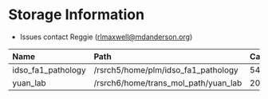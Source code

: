 # Storage Information

- Issues contact Reggie (rlmaxwell@mdanderson.org)

| Name                | Path                                  | Capacity     | Available  |
| :-------------------| :------------------------------------ | :----------- | :----------|
| idso_fa1_pathology  | /rsrch5/home/plm/idso_fa1_pathology   | 54 TB        | 21 TB      |
| yuan_lab            | /rsrch6/home/trans_mol_path/yuan_lab  | 203 TB       | 67 TB      |
